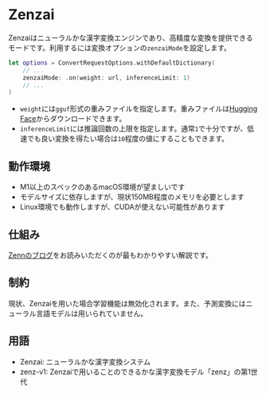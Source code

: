 # Zenzai

Zenzaiはニューラルかな漢字変換エンジンであり、高精度な変換を提供できるモードです。利用するには変換オプションの`zenzaiMode`を設定します。

```swift
let options = ConvertRequestOptions.withDefaultDictionary(
    // ...
    zenzaiMode: .on(weight: url, inferenceLimit: 1)
    // ...
)
```

* `weight`には`gguf`形式の重みファイルを指定します。重みファイルは[Hugging Face](https://huggingface.co/Miwa-Keita/zenz-v1)からダウンロードできます。
* `inferenceLimit`には推論回数の上限を指定します。通常`1`で十分ですが、低速でも良い変換を得たい場合は`10`程度の値にすることもできます。

## 動作環境
* M1以上のスペックのあるmacOS環境が望ましいです
* モデルサイズに依存しますが、現状150MB程度のメモリを必要とします
* Linux環境でも動作しますが、CUDAが使えない可能性があります

## 仕組み

[Zennのブログ](https://zenn.dev/azookey/articles/ea15bacf81521e)をお読みいただくのが最もわかりやすい解説です。

## 制約
現状、Zenzaiを用いた場合学習機能は無効化されます。また、予測変換にはニューラル言語モデルは用いられていません。

## 用語
* Zenzai: ニューラルかな漢字変換システム
* zenz-v1: Zenzaiで用いることのできるかな漢字変換モデル「zenz」の第1世代